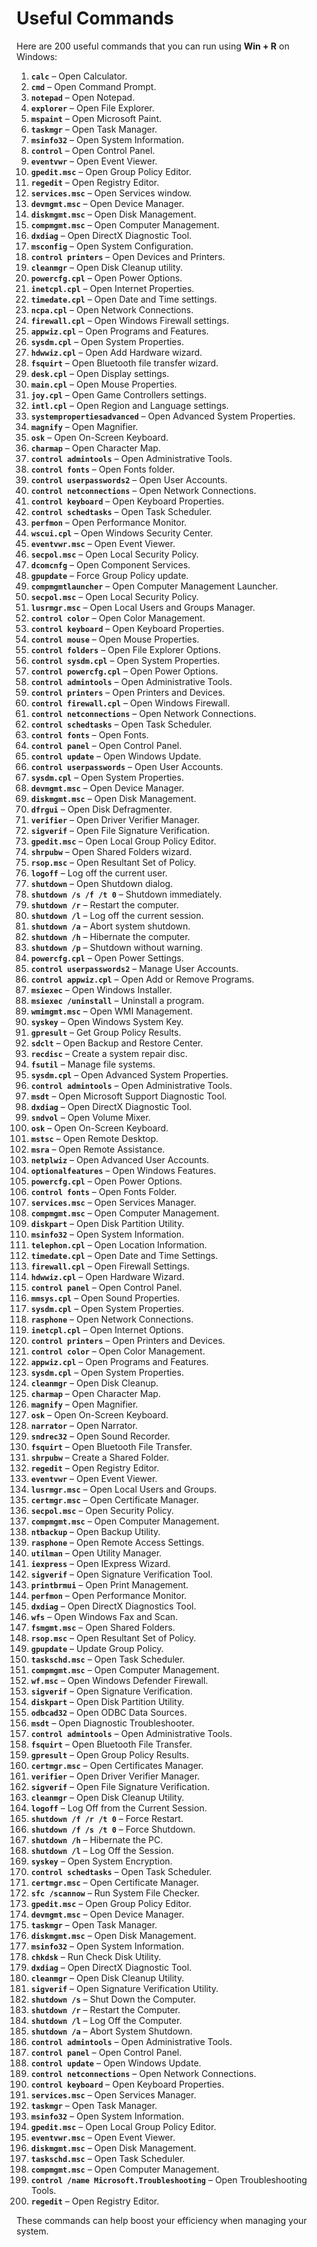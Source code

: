 # Useful Commands

Here are 200 useful commands that you can run using **Win + R** on Windows:

1. **`calc`** – Open Calculator.
2. **`cmd`** – Open Command Prompt.
3. **`notepad`** – Open Notepad.
4. **`explorer`** – Open File Explorer.
5. **`mspaint`** – Open Microsoft Paint.
6. **`taskmgr`** – Open Task Manager.
7. **`msinfo32`** – Open System Information.
8. **`control`** – Open Control Panel.
9. **`eventvwr`** – Open Event Viewer.
10. **`gpedit.msc`** – Open Group Policy Editor.
11. **`regedit`** – Open Registry Editor.
12. **`services.msc`** – Open Services window.
13. **`devmgmt.msc`** – Open Device Manager.
14. **`diskmgmt.msc`** – Open Disk Management.
15. **`compmgmt.msc`** – Open Computer Management.
16. **`dxdiag`** – Open DirectX Diagnostic Tool.
17. **`msconfig`** – Open System Configuration.
18. **`control printers`** – Open Devices and Printers.
19. **`cleanmgr`** – Open Disk Cleanup utility.
20. **`powercfg.cpl`** – Open Power Options.
21. **`inetcpl.cpl`** – Open Internet Properties.
22. **`timedate.cpl`** – Open Date and Time settings.
23. **`ncpa.cpl`** – Open Network Connections.
24. **`firewall.cpl`** – Open Windows Firewall settings.
25. **`appwiz.cpl`** – Open Programs and Features.
26. **`sysdm.cpl`** – Open System Properties.
27. **`hdwwiz.cpl`** – Open Add Hardware wizard.
28. **`fsquirt`** – Open Bluetooth file transfer wizard.
29. **`desk.cpl`** – Open Display settings.
30. **`main.cpl`** – Open Mouse Properties.
31. **`joy.cpl`** – Open Game Controllers settings.
32. **`intl.cpl`** – Open Region and Language settings.
33. **`systempropertiesadvanced`** – Open Advanced System Properties.
34. **`magnify`** – Open Magnifier.
35. **`osk`** – Open On-Screen Keyboard.
36. **`charmap`** – Open Character Map.
37. **`control admintools`** – Open Administrative Tools.
38. **`control fonts`** – Open Fonts folder.
39. **`control userpasswords2`** – Open User Accounts.
40. **`control netconnections`** – Open Network Connections.
41. **`control keyboard`** – Open Keyboard Properties.
42. **`control schedtasks`** – Open Task Scheduler.
43. **`perfmon`** – Open Performance Monitor.
44. **`wscui.cpl`** – Open Windows Security Center.
45. **`eventvwr.msc`** – Open Event Viewer.
46. **`secpol.msc`** – Open Local Security Policy.
47. **`dcomcnfg`** – Open Component Services.
48. **`gpupdate`** – Force Group Policy update.
49. **`compmgmtlauncher`** – Open Computer Management Launcher.
50. **`secpol.msc`** – Open Local Security Policy.
51. **`lusrmgr.msc`** – Open Local Users and Groups Manager.
52. **`control color`** – Open Color Management.
53. **`control keyboard`** – Open Keyboard Properties.
54. **`control mouse`** – Open Mouse Properties.
55. **`control folders`** – Open File Explorer Options.
56. **`control sysdm.cpl`** – Open System Properties.
57. **`control powercfg.cpl`** – Open Power Options.
58. **`control admintools`** – Open Administrative Tools.
59. **`control printers`** – Open Printers and Devices.
60. **`control firewall.cpl`** – Open Windows Firewall.
61. **`control netconnections`** – Open Network Connections.
62. **`control schedtasks`** – Open Task Scheduler.
63. **`control fonts`** – Open Fonts.
64. **`control panel`** – Open Control Panel.
65. **`control update`** – Open Windows Update.
66. **`control userpasswords`** – Open User Accounts.
67. **`sysdm.cpl`** – Open System Properties.
68. **`devmgmt.msc`** – Open Device Manager.
69. **`diskmgmt.msc`** – Open Disk Management.
70. **`dfrgui`** – Open Disk Defragmenter.
71. **`verifier`** – Open Driver Verifier Manager.
72. **`sigverif`** – Open File Signature Verification.
73. **`gpedit.msc`** – Open Local Group Policy Editor.
74. **`shrpubw`** – Open Shared Folders wizard.
75. **`rsop.msc`** – Open Resultant Set of Policy.
76. **`logoff`** – Log off the current user.
77. **`shutdown`** – Open Shutdown dialog.
78. **`shutdown /s /f /t 0`** – Shutdown immediately.
79. **`shutdown /r`** – Restart the computer.
80. **`shutdown /l`** – Log off the current session.
81. **`shutdown /a`** – Abort system shutdown.
82. **`shutdown /h`** – Hibernate the computer.
83. **`shutdown /p`** – Shutdown without warning.
84. **`powercfg.cpl`** – Open Power Settings.
85. **`control userpasswords2`** – Manage User Accounts.
86. **`control appwiz.cpl`** – Open Add or Remove Programs.
87. **`msiexec`** – Open Windows Installer.
88. **`msiexec /uninstall`** – Uninstall a program.
89. **`wmimgmt.msc`** – Open WMI Management.
90. **`syskey`** – Open Windows System Key.
91. **`gpresult`** – Get Group Policy Results.
92. **`sdclt`** – Open Backup and Restore Center.
93. **`recdisc`** – Create a system repair disc.
94. **`fsutil`** – Manage file systems.
95. **`sysdm.cpl`** – Open Advanced System Properties.
96. **`control admintools`** – Open Administrative Tools.
97. **`msdt`** – Open Microsoft Support Diagnostic Tool.
98. **`dxdiag`** – Open DirectX Diagnostic Tool.
99. **`sndvol`** – Open Volume Mixer.
100. **`osk`** – Open On-Screen Keyboard.
101. **`mstsc`** – Open Remote Desktop.
102. **`msra`** – Open Remote Assistance.
103. **`netplwiz`** – Open Advanced User Accounts.
104. **`optionalfeatures`** – Open Windows Features.
105. **`powercfg.cpl`** – Open Power Options.
106. **`control fonts`** – Open Fonts Folder.
107. **`services.msc`** – Open Services Manager.
108. **`compmgmt.msc`** – Open Computer Management.
109. **`diskpart`** – Open Disk Partition Utility.
110. **`msinfo32`** – Open System Information.
111. **`telephon.cpl`** – Open Location Information.
112. **`timedate.cpl`** – Open Date and Time Settings.
113. **`firewall.cpl`** – Open Firewall Settings.
114. **`hdwwiz.cpl`** – Open Hardware Wizard.
115. **`control panel`** – Open Control Panel.
116. **`mmsys.cpl`** – Open Sound Properties.
117. **`sysdm.cpl`** – Open System Properties.
118. **`rasphone`** – Open Network Connections.
119. **`inetcpl.cpl`** – Open Internet Options.
120. **`control printers`** – Open Printers and Devices.
121. **`control color`** – Open Color Management.
122. **`appwiz.cpl`** – Open Programs and Features.
123. **`sysdm.cpl`** – Open System Properties.
124. **`cleanmgr`** – Open Disk Cleanup.
125. **`charmap`** – Open Character Map.
126. **`magnify`** – Open Magnifier.
127. **`osk`** – Open On-Screen Keyboard.
128. **`narrator`** – Open Narrator.
129. **`sndrec32`** – Open Sound Recorder.
130. **`fsquirt`** – Open Bluetooth File Transfer.
131. **`shrpubw`** – Create a Shared Folder.
132. **`regedit`** – Open Registry Editor.
133. **`eventvwr`** – Open Event Viewer.
134. **`lusrmgr.msc`** – Open Local Users and Groups.
135. **`certmgr.msc`** – Open Certificate Manager.
136. **`secpol.msc`** – Open Security Policy.
137. **`compmgmt.msc`** – Open Computer Management.
138. **`ntbackup`** – Open Backup Utility.
139. **`rasphone`** – Open Remote Access Settings.
140. **`utilman`** – Open Utility Manager.
141. **`iexpress`** – Open IExpress Wizard.
142. **`sigverif`** – Open Signature Verification Tool.
143. **`printbrmui`** – Open Print Management.
144. **`perfmon`** – Open Performance Monitor.
145. **`dxdiag`** – Open DirectX Diagnostics Tool.
146. **`wfs`** – Open Windows Fax and Scan.
147. **`fsmgmt.msc`** – Open Shared Folders.
148. **`rsop.msc`** – Open Resultant Set of Policy.
149. **`gpupdate`** – Update Group Policy.
150. **`taskschd.msc`** – Open Task Scheduler.
151. **`compmgmt.msc`** – Open Computer Management.
152. **`wf.msc`** – Open Windows Defender Firewall.
153. **`sigverif`** – Open Signature Verification.
154. **`diskpart`** – Open Disk Partition Utility.
155. **`odbcad32`** – Open ODBC Data Sources.
156. **`msdt`** – Open Diagnostic Troubleshooter.
157. **`control admintools`** – Open Administrative Tools.
158. **`fsquirt`** – Open Bluetooth File Transfer.
159. **`gpresult`** – Open Group Policy Results.
160. **`certmgr.msc`** – Open Certificates Manager.
161. **`verifier`** – Open Driver Verifier Manager.
162. **`sigverif`** – Open File Signature Verification.
163. **`cleanmgr`** – Open Disk Cleanup Utility.
164. **`logoff`** – Log Off from the Current Session.
165. **`shutdown /f /r /t 0`** – Force Restart.
166. **`shutdown /f /s /t 0`** – Force Shutdown.
167. **`shutdown /h`** – Hibernate the PC.
168. **`shutdown /l`** – Log Off the Session.
169. **`syskey`** – Open System Encryption.
170. **`control schedtasks`** – Open Task Scheduler.
171. **`certmgr.msc`** – Open Certificate Manager.
172. **`sfc /scannow`** – Run System File Checker.
173. **`gpedit.msc`** – Open Group Policy Editor.
174. **`devmgmt.msc`** – Open Device Manager.
175. **`taskmgr`** – Open Task Manager.
176. **`diskmgmt.msc`** – Open Disk Management.
177. **`msinfo32`** – Open System Information.
178. **`chkdsk`** – Run Check Disk Utility.
179. **`dxdiag`** – Open DirectX Diagnostic Tool.
180. **`cleanmgr`** – Open Disk Cleanup Utility.
181. **`sigverif`** – Open Signature Verification Utility.
182. **`shutdown /s`** – Shut Down the Computer.
183. **`shutdown /r`** – Restart the Computer.
184. **`shutdown /l`** – Log Off the Computer.
185. **`shutdown /a`** – Abort System Shutdown.
186. **`control admintools`** – Open Administrative Tools.
187. **`control panel`** – Open Control Panel.
188. **`control update`** – Open Windows Update.
189. **`control netconnections`** – Open Network Connections.
190. **`control keyboard`** – Open Keyboard Properties.
191. **`services.msc`** – Open Services Manager.
192. **`taskmgr`** – Open Task Manager.
193. **`msinfo32`** – Open System Information.
194. **`gpedit.msc`** – Open Local Group Policy Editor.
195. **`eventvwr.msc`** – Open Event Viewer.
196. **`diskmgmt.msc`** – Open Disk Management.
197. **`taskschd.msc`** – Open Task Scheduler.
198. **`compmgmt.msc`** – Open Computer Management.
199. **`control /name Microsoft.Troubleshooting`** – Open Troubleshooting Tools.
200. **`regedit`** – Open Registry Editor.

These commands can help boost your efficiency when managing your system.